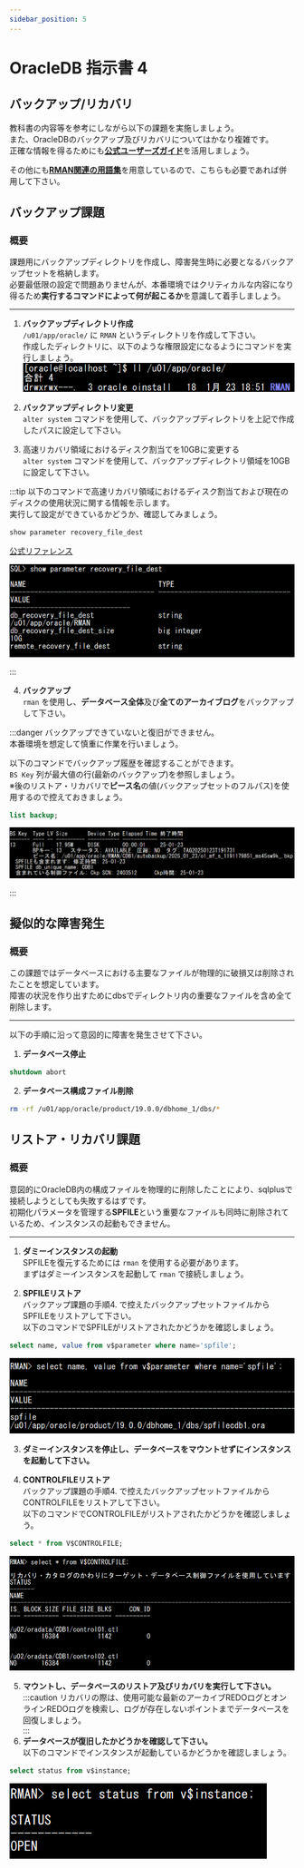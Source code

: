 ```yaml
---
sidebar_position: 5
---
```


# OracleDB 指示書 4

## バックアップ/リカバリ

教科書の内容等を参考にしながら以下の課題を実施しましょう。  
また、OracleDBのバックアップ及びリカバリについてはかなり複雑です。  
正確な情報を得るためにも[**公式ユーザーズガイド**](https://docs.oracle.com/cd/F19136_01/bradv.pdf)を活用しましょう。

その他にも[**RMAN関連の用語集**](./reading/page12.md)を用意しているので、こちらも必要であれば併用して下さい。


## バックアップ課題
### 概要
課題用にバックアップディレクトリを作成し、障害発生時に必要となるバックアップセットを格納します。  
必要最低限の設定で問題ありませんが、本番環境ではクリティカルな内容になり得るため**実行するコマンドによって何が起こるか**を意識して着手しましょう。  

---

1. **バックアップディレクトリ作成**  
`/u01/app/oracle/` に `RMAN` というディレクトリを作成して下さい。  
作成したディレクトリに、以下のような権限設定になるようにコマンドを実行しましょう。
![画像](./img/bu1.png)

2. **バックアップディレクトリ変更**  
`alter system` コマンドを使用して、バックアップディレクトリを上記で作成したパスに設定して下さい。  

3. 高速リカバリ領域におけるディスク割当てを10GBに変更する  
`alter system` コマンドを使用して、バックアップディレクトリ領域を10GBに設定して下さい。  

:::tip
以下のコマンドで高速リカバリ領域におけるディスク割当ておよび現在のディスクの使用状況に関する情報を示します。  
実行して設定ができているかどうか、確認してみましょう。
```sql
show parameter recovery_file_dest
```
[公式リファレンス](https://docs.oracle.com/cd/E82638_01/refrn/DB_RECOVERY_FILE_DEST_SIZE.html#GUID-FA2F9735-DD0E-4026-96F0-80AF0E5E6E64)

![画像](./img/bu3.png)

:::


4. **バックアップ**  
`rman` を使用し、**データベース全体**及び**全てのアーカイブログ**をバックアップして下さい。

:::danger
バックアップできていないと復旧ができません。  
本番環境を想定して慎重に作業を行いましょう。

以下のコマンドでバックアップ履歴を確認することができます。  
`BS Key` 列が最大値の行(最新のバックアップ)を参照しましょう。  
※後のリストア・リカバリで**ピース名**の値(バックアップセットのフルパス)を使用するので控えておきましょう。
```sql
list backup;
```

![画像](./img/bu4.png)

:::


## 擬似的な障害発生
### 概要
この課題ではデータベースにおける主要なファイルが物理的に破損又は削除されたことを想定しています。  
障害の状況を作り出すためにdbsでディレクトリ内の重要なファイルを含め全て削除します。  

---

以下の手順に沿って意図的に障害を発生させて下さい。

1. **データベース停止**  
```sql
shutdown abort
```

2. **データベース構成ファイル削除**
```bash
rm -rf /u01/app/oracle/product/19.0.0/dbhome_1/dbs/*
```



## リストア・リカバリ課題

### 概要  
意図的にOracleDB内の構成ファイルを物理的に削除したことにより、sqlplusで接続しようとしても失敗するはずです。  
初期化パラメータを管理する**SPFILE**という重要なファイルも同時に削除されているため、インスタンスの起動もできません。    

---

1. **ダミーインスタンスの起動**  
SPFILEを復元するためには `rman` を使用する必要があります。  
まずはダミーインスタンスを起動して `rman` で接続しましょう。

2. **SPFILEリストア**  
バックアップ課題の手順4. で控えたバックアップセットファイルからSPFILEをリストアして下さい。  
以下のコマンドでSPFILEがリストアされたかどうかを確認しましょう。
```sql
select name, value from v$parameter where name='spfile';
```

![画像](./img/bu5.png)

3. **ダミーインスタンスを停止し、データベースをマウントせずにインスタンスを起動して下さい。**  

4. **CONTROLFILEリストア**  
バックアップ課題の手順4. で控えたバックアップセットファイルからCONTROLFILEをリストアして下さい。  
以下のコマンドでCONTROLFILEがリストアされたかどうかを確認しましょう。  
```sql
select * from V$CONTROLFILE;
```
![画像](./img/bu6.png)

5. **マウントし、データベースのリストア及びリカバリを実行して下さい。**  
:::caution
リカバリの際は、使用可能な最新のアーカイブREDOログとオンラインREDOログを検索し、ログが存在しないポイントまでデータベースを回復しましょう。  
:::
6. **データベースが復旧したかどうかを確認して下さい。**  
以下のコマンドでインスタンスが起動しているかどうかを確認しましょう。  
```sql
select status from v$instance;
```
![画像](./img/bu7.png)

